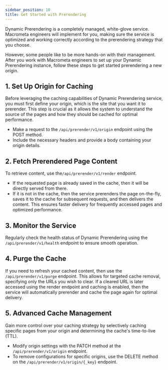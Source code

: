 ```yaml
---
sidebar_position: 10
title: Get Started with Prerendering
---
```


Dynamic Prerendering is a completely managed, white-glove service. Macrometa engineers will implement for you, making sure the service is optimized and working correctly according to the prerendering strategy that you choose.

However, some people like to be more hands-on with their management. After you work with Macrometa engineers to set up your Dynamic Prerendering instance, follow these steps to get started prerendering a new origin.

## 1. Set Up Origin for Caching

Before leveraging the caching capabilities of Dynamic Prerendering service, you must first define your origin, which is the site that you want it to prerender. This step is crucial as it allows the system to understand the source of the pages and how they should be cached for optimal performance.

- Make a request to the `/api/prerender/v1/origin` endpoint using the POST method.
- Include the necessary headers and provide a body containing your origin details.

## 2. Fetch Prerendered Page Content

To retrieve content, use the`/api/prerender/v1/render` endpoint.

- If the requested page is already saved in the cache, then it will be directly served from there.
- If it is not in the cache, then the service prerenders the page on-the-fly, saves it to the cache for subsequent requests, and then delivers the content. This ensures faster delivery for frequently accessed pages and optimized performance.
  
## 3. Monitor the Service

Regularly check the health status of Dynamic Prerendering using the `/api/prerender/v1/health` endpoint to ensure smooth operation.

## 4. Purge the Cache

If you need to refresh your cached content, then use the `/api/prerender/v1/purge` endpoint. This allows for targeted cache removal, specifying only the URLs you wish to clear. If a cleared URL is later accessed using the render endpoint and caching is enabled, then the service will automatically prerender and cache the page again for optimal delivery.

## 5. Advanced Cache Management

Gain more control over your caching strategy by selectively caching specific pages from your origin and determining the cache's time-to-live (TTL).

- Modify origin settings with the PATCH method at the `/api/prerender/v1/origin` endpoint.
- To remove configurations for specific origins, use the DELETE method on the `/api/prerender/v1/origin/{_key}` endpoint.
